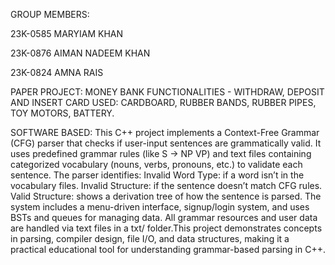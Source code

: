 GROUP MEMBERS:

23K-0585 MARYIAM KHAN

23K-0876 AIMAN NADEEM KHAN

23K-0824 AMNA RAIS

PAPER PROJECT: MONEY BANK FUNCTIONALITIES - WITHDRAW, DEPOSIT AND INSERT CARD USED: CARDBOARD, RUBBER BANDS, RUBBER PIPES, TOY MOTORS, BATTERY.

SOFTWARE BASED:
This C++ project implements a Context-Free Grammar (CFG) parser that checks if user-input sentences are grammatically valid. It uses predefined grammar rules (like S → NP VP) and text files containing categorized vocabulary (nouns, verbs, pronouns, etc.) to validate each sentence.
The parser identifies:
Invalid Word Type: if a word isn’t in the vocabulary files.
Invalid Structure: if the sentence doesn’t match CFG rules.
Valid Structure: shows a derivation tree of how the sentence is parsed.
The system includes a menu-driven interface, signup/login system, and uses BSTs and queues for managing data. All grammar resources and user data are handled via text files in a txt/ folder.This project demonstrates concepts in parsing, compiler design, file I/O, and data structures, making it a practical educational tool for understanding grammar-based parsing in C++.
